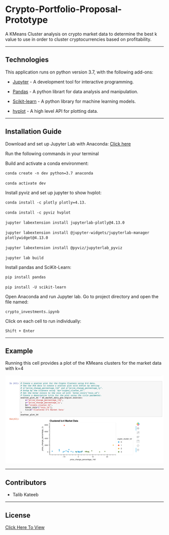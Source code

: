 # Crypto-Portfolio-Proposal-Prototype

A KMeans Cluster analysis on crypto market data to determine the best k value to use in order to cluster cryptocurrencies based on profitability.

---

## Technologies

This application runs on python version 3.7, with the following add-ons:

* [Jupyter](https://jupyter.org/) - A development tool for interactive programming.

* [Pandas](https://pandas.pydata.org/) - A python librart for data analysis and manipulation.

* [Scikit-learn](https://scikit-learn.org/stable/) - A python library for machine learning models.

* [hvplot](https://hvplot.holoviz.org/) - A high level API for plotting data.

---

## Installation Guide

Download and set up Jupyter Lab with Anaconda: [Click here](https://www.anaconda.com/products/individual)

Run the following commands in your terminal

Build and activate a conda environment:

    conda create -n dev python=3.7 anaconda

    conda activate dev

Install pyviz and set up jupyter to show hvplot:

    conda install -c plotly plotly=4.13.

    conda install -c pyviz hvplot

    jupyter labextension install jupyterlab-plotly@4.13.0

    jupyter labextension install @jupyter-widgets/jupyterlab-manager plotlywidget@4.13.0

    jupyter labextension install @pyviz/jupyterlab_pyviz

    jupyter lab build

Install pandas and SciKit-Learn:

    pip install pandas

    pip install -U scikit-learn

Open Anaconda and run Jupyter lab. Go to project directory and open the file named:

    crypto_investments.ipynb

Click on each cell to run individually:

    Shift + Enter

---

## Example

Running this cell provides a plot of the KMeans clusters for the market data with k=4

![Code Example](https://github.com/talibkateeb/Crypto-Portfolio-Proposal-Prototype/blob/main/Example.png)

---

## Contributors

*  Talib Kateeb

---

## License

[Click Here To View](https://github.com/talibkateeb/Crypto-Portfolio-Proposal-Prototype/blob/main/LICENSE)
